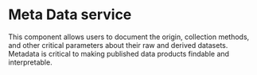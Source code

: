 
# Meta Data service
This component allows users to document the origin, collection
methods, and other critical parameters about their raw and derived
datasets. Metadata is critical to making published data products
findable and interpretable.
